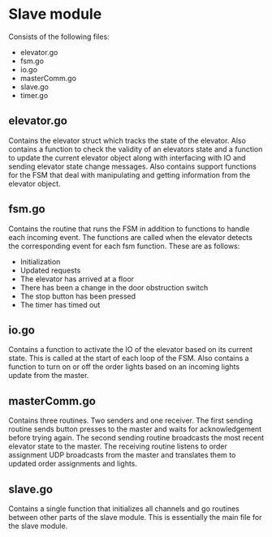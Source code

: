Slave module
===================

Consists of the following files:
- elevator.go
- fsm.go
- io.go
- masterComm.go
- slave.go
- timer.go

## elevator.go
Contains the elevator struct which tracks the state of the elevator. 
Also contains a function to check the validity of an elevators state and a function to update the current elevator object along with interfacing with IO and sending elevator state change messages.
Also contains support functions for the FSM that deal with manipulating and getting information from the elevator object.

## fsm.go
Contains the routine that runs the FSM in addition to functions to handle each incoming event. The functions are called when the elevator detects the corresponding event for each fsm function. These are as follows:
- Initialization
- Updated requests
- The elevator has arrived at a floor
- There has been a change in the door obstruction switch
- The stop button has been pressed
- The timer has timed out

## io.go
Contains a function to activate the IO of the elevator based on its current state. This is called at the start of each loop of the FSM.
Also contains a function to turn on or off the order lights based on an incoming lights update from the master. 

## masterComm.go
Contains three routines. Two senders and one receiver.
The first sending routine sends button presses to the master and waits for acknowledgement before trying again.
The second sending routine broadcasts the most recent elevator state to the master.
The receiving routine listens to order assignment UDP broadcasts from the master and translates them to updated order assignments and lights.

## slave.go
Contains a single function that initializes all channels and go routines between other parts of the slave module. This is essentially the main file for the slave module.